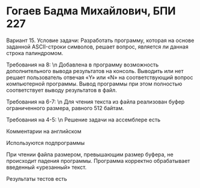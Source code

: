 # Гогаев Бадма Михайлович, БПИ 227
Вариант 15. Условие задачи: Разработать программу, которая на основе заданной ASCII-строки символов, решает вопрос, является ли данная строка палиндромом.

Требования на 8: \n
Добавлена в программу возможность дополнительного вывода результатов на консоль. 
Выводить или нет решает пользователь отвечая «Y» или «N» на соответствующий вопрос компьютерной программы. 
Вывод программы при этом полностью соответствует выводу результатов в файл.
 
Требования на 6-7: \n
Для чтения текста из файла реализован буфер ограниченного размера, равного 512 байтам.

Требования на 4-5: \n
Решение задачи на ассемблере есть

Комментарии на английском

Используются подпрограммы

При чтении файла размером, превышающим размер буфера, не происходит падения программы. Программа корректно обрабатывает введенный «урезанный» текст.

Результаты тестов есть

